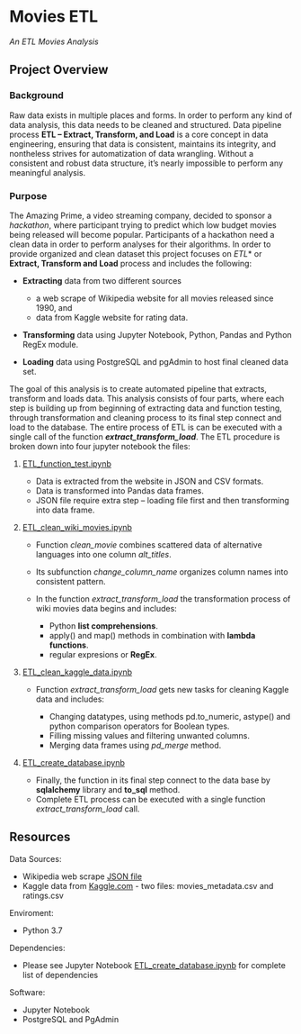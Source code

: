 # Movies ETL
*An ETL Movies Analysis*

## Project Overview

### Background
Raw data exists in multiple places and forms. In order to perform any kind of data analysis, this data needs to be cleaned and structured. Data pipeline process **ETL – Extract, Transform, and Load** is a core concept in data engineering, ensuring that data is consistent, maintains its integrity, and nontheless strives for automatization of data wrangling. Without a consistent and robust data structure, it’s nearly impossible to perform any meaningful analysis. 


### Purpose
The Amazing Prime, a video streaming company, decided to sponsor a *hackathon*, where participant trying to predict which low budget movies being released will become popular. Participants of a hackathon need a clean data in order to perform analyses for their algorithms. In order to provide organized and clean dataset this project focuses on *ETL** or **Extract, Transform and Load** process and includes the following:

-	**Extracting** data from two different sources 

    - a web scrape of Wikipedia website for all movies released since 1990, and
    - data from Kaggle website for rating data.
-	**Transforming** data using Jupyter Notebook, Python, Pandas and Python RegEx module.
-	**Loading** data using PostgreSQL and pgAdmin to host final cleaned data set.

The goal of this analysis is to create automated pipeline that extracts, transform and loads data. This analysis consists of four parts, where each step is building up from beginning of extracting data and function testing, through transformation and cleaning process to its final step connect and load to the database.  The entire process of ETL is can be executed with a single call of the function ***extract_transform_load***. The ETL procedure is broken down into four jupyter notebook the files:

1.	[ETL_function_test.ipynb](ETL_function_test.ipynb)
    - Data is extracted from the website in JSON and CSV formats.
    - Data is transformed into Pandas data frames.
    - JSON file require extra step – loading file first and then transforming into data frame.

2.	[ETL_clean_wiki_movies.ipynb](ETL_clean_wiki_movies.ipynb)
    - Function *clean_movie* combines scattered data of alternative languages into one column *alt_titles*. 
    - Its subfunction *change_column_name* organizes column names into consistent pattern.
    - In the function *extract_transform_load* the transformation process of wiki movies data begins and includes:
 
         - Python **list comprehensions**.
         - apply() and map() methods in combination with **lambda functions**.    
         - regular expresions or **RegEx**.
        
3.	[ETL_clean_kaggle_data.ipynb](ETL_clean_kaggle_data.ipynb)
    - Function *extract_transform_load* gets new tasks for cleaning Kaggle data and includes:
    
        - Changing datatypes, using methods pd.to_numeric, astype() and python comparison operators for Boolean types.
        - Filling missing values and filtering unwanted columns.
        - Merging data frames using *pd_merge* method.
        
4.	[ETL_create_database.ipynb](ETL_create_database.ipynb)
    - Finally, the function in its final step connect to the data base by **sqlalchemy** library and **to_sql** method. 
    - Complete ETL process can be executed with a single function *extract_transform_load* call.


## Resources

Data Sources: 

-	Wikipedia web scrape [JSON file](Resources/wikipedia-movies.json)
-	Kaggle data from [Kaggle.com](https://www.kaggle.com/rounakbanik/the-movies-dataset) - two files: movies_metadata.csv and ratings.csv

Enviroment:
-	Python 3.7

Dependencies:
-	Please see Jupyter Notebook [ETL_create_database.ipynb](ETL_create_database.ipynb) for complete list of dependencies

Software:
-	Jupyter Notebook
-	PostgreSQL and PgAdmin

